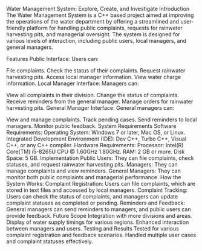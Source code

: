 Water Management System: Explore, Create, and Investigate
Introduction
The Water Management System is a C++ based project aimed at improving the operations of the water department by offering a streamlined and user-friendly platform for handling public complaints, requests for rainwater harvesting pits, and managerial oversight. The system is designed for various levels of interaction, including public users, local managers, and general managers.

Features
Public Interface: Users can:

File complaints.
Check the status of their complaints.
Request rainwater harvesting pits.
Access local manager information.
View water charge information.
Local Manager Interface: Managers can:

View all complaints in their division.
Change the status of complaints.
Receive reminders from the general manager.
Manage orders for rainwater harvesting pits.
General Manager Interface: General managers can:

View and manage complaints.
Track pending cases.
Send reminders to local managers.
Monitor public feedback.
System Requirements
Software Requirements:
Operating System: Windows 7 or later, Mac OS, or Linux.
Integrated Development Environment (IDE): Dev C++, Turbo C++, Visual C++, or any C++ compiler.
Hardware Requirements:
Processor: Intel(R) Core(TM) i5-8265U CPU @ 1.60GHz 1.80GHz.
RAM: 2 GB or more.
Disk Space: 5 GB.
Implementation
Public Users: They can file complaints, check statuses, and request rainwater harvesting pits.
Managers: They can manage complaints and view reminders.
General Managers: They can monitor both public complaints and managerial performance.
How the System Works:
Complaint Registration: Users can file complaints, which are stored in text files and accessed by local managers.
Complaint Tracking: Users can check the status of complaints, and managers can update complaint statuses as completed or pending.
Reminders and Feedback: General managers can send reminders to managers, and public users can provide feedback.
Future Scope
Integration with more divisions and areas.
Display of water supply timings for various regions.
Enhanced interaction between managers and users.
Testing and Results
Tested for various complaint registration and feedback scenarios.
Handled multiple user cases and complaint statuses effectively.
